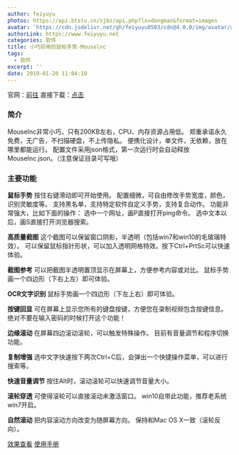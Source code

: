 ```yaml
---
author: feiyuyu
photos: https://api.btstu.cn/sjbz/api.php?lx=dongman&format=images
avatar: 'https://cdn.jsdelivr.net/gh/feiyuyu0503/cdn@4.0.0/img/avatar/avater.jpg'
authorLink: https://www.feiyuyu.net
categories: 软件
title: 小巧好用的鼠标手势-Mouselnc
tags:
  - 软件
excerpt: ''
date: 2019-01-20 11:04:19
---
```


官网：[前往](https://shuax.com/project/mouseinc/ "前往") 直接下载：[点击](https://shuax.com/mi "点击")

### 简介

MouseInc非常小巧，只有200KB左右，CPU、内存资源占用低。 郑重承诺永久免费，无广告，不扫描硬盘，不上传隐私。 便携化设计，单文件，无依赖，放在哪里都能运行。 配置文件采用json格式，第一次运行时会自动释放MouseInc.json。（注意保证目录可写哦）

### 主要功能

**鼠标手势** 按住右键滑动即可开始使用。 配置细微，可自由修改手势宽度，颜色，识别灵敏度等。 支持黑名单，支持特定软件自定义手势，支持复合动作。 功能非常强大，比如下面的操作： 选中一个网址，画P直接打开ping命令。 选中文本以后，画S直接打开浏览器搜索。

**高质量截图** 这个截图可以保留窗口阴影，半透明（包括win7和win10的毛玻璃特效）。 可以保留鼠标指针形状，可以加入透明网格特效。按下Ctrl+PrtSc可以快速体验。

**截图参考** 可以把截图半透明置顶显示在屏幕上，方便参考内容或对比。 鼠标手势画一个四边形（下右上左）即可体验。

**OCR文字识别** 鼠标手势画一个四边形（下左上右）即可体验。

**按键回显** 可在屏幕上显示您所有的键盘按键，方便您在录制视频包含按键信息。 绝对不要在输入密码的时候打开这个功能！

**边缘滚动** 在屏幕四边滚动滚轮，可以触发特殊操作。 目前有音量调节和程序切换功能。

**复制增强** 选中文字快速按下两次Ctrl+C后，会弹出一个快捷操作菜单，可以进行搜索等。

**快速音量调节** 按住Alt时，滚动滚轮可以快速调节音量大小。

**滚轮穿透** 可使得滚轮可以直接滚动未激活窗口。 win10自带此功能，推荐老系统win7开启。

**自然滚动** 把内容滚动方向改变为随屏幕方向。 保持和Mac OS X一致（滚轮反向）。

[效果查看](https://docs.shuax.com/MouseInc/#/feature "效果查看") [使用手册](https://docs.shuax.com/MouseInc/#/ "使用手册")
